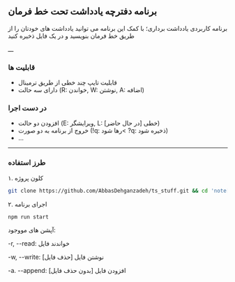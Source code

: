 ## برنامه دفترچه یادداشت تحت خط فرمان
برنامه کاربردی یادداشت برداری؛
با کمک این برنامه می توانید یادداشت های خودتان را از طریق خط فرمان بنویسید و در یک فایل ذخیره کنید

ـــ
### قابلیت ها
* قابلیت تایپ چند خطی از طریق ترمینال
* دارای سه حالت (R: خواندن, W: نوشتن, A: اضافه)

### در دست اجرا
* افزودن دو حالت (E: ویرایشگر, L: خطی [در حال حاضر])
* خروج از برنامه به دو صورت (!q: رها شود< ?q: ذخیره شود)
* ...

___
### طرز استفاده
۱. کلون پروژه
``` bash
git clone https://github.com/AbbasDehganzadeh/ts_stuff.git && cd 'note[cli]'
```

۲. اجرای برنامه
``` bash
npm run start
```

آپشن های مووجود:

-r, --read: خواندند فایل

-w, --write: نوشتن فایل [حذف فایل]

-a. --append: افزودن فایل [بدون حذف فایل]
